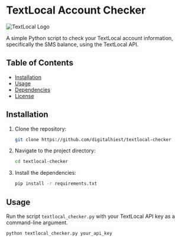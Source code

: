 # TextLocal Account Checker

![TextLocal Logo](https://i.ibb.co/RCyh72d/api-shell.jpg)

A simple Python script to check your TextLocal account information, specifically the SMS balance, using the TextLocal API.

## Table of Contents

- [Installation](#installation)
- [Usage](#usage)
- [Dependencies](#dependencies)
- [License](#license)

## Installation

1. Clone the repository:

    ```bash
    git clone https://github.com/digitalhiest/textlocal-checker
    ```

2. Navigate to the project directory:

    ```bash
    cd textlocal-checker
    ```

3. Install the dependencies:

    ```bash
    pip install -r requirements.txt
    ```

## Usage

Run the script `textlocal_checker.py` with your TextLocal API key as a command-line argument.

```bash
python textlocal_checker.py your_api_key
